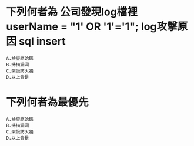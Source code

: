 # 下列何者為 公司發現log檔裡   userName = "1' OR '1'='1"; log攻擊原因 sql insert
```
A.檢查原始碼
B.掃描漏洞
C.架設防火牆
D.以上皆是
```

# 下列何者為最優先
```
A.檢查原始碼
B.掃描漏洞
C.架設防火牆
D.以上皆是   
```
